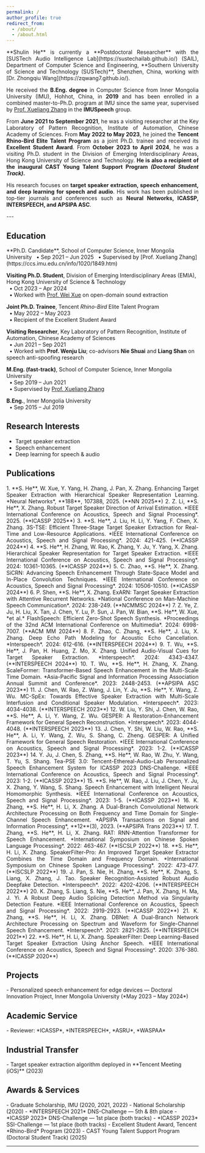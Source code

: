 ```yaml
---
permalink: /
author_profile: true
redirect_from:
  - /about/
  - /about.html
---
```


<div style="text-align:justify;text-justify:inter-word;" markdown="1">
**Shulin He** is currently a **Postdoctoral Researcher** with the [SUSTech Audio Intelligence Lab](https://sustechailab.github.io/) (SAIL), Department of Computer Science and Engineering, **Southern University of Science and Technology (SUSTech)**, Shenzhen, China, working with [Dr. Zhongqiu Wang](https://zqwang7.github.io/).

He received the **B.Eng. degree** in Computer Science from Inner Mongolia University (IMU), Hohhot, China, in **2019** and has been enrolled in a combined master-to-Ph.D. program at IMU since the same year, supervised by [Prof. Xueliang Zhang](https://ccs.imu.edu.cn/info/1020/1849.htm) in the **IMUSpeech** group.  

From **June 2021 to September 2021**, he was a visiting researcher at the Key Laboratory of Pattern Recognition, Institute of Automation, Chinese Academy of Sciences. From **May 2022 to May 2023**, he joined the **Tencent Rhino-Bird Elite Talent Program** as a joint Ph.D. trainee and received its **Excellent Student Award**. From **October 2023 to April 2024**, he was a visiting Ph.D. student in the Division of Emerging Interdisciplinary Areas, Hong Kong University of Science and Technology. **He is also a recipient of the inaugural CAST Young Talent Support Program *(Doctoral Student Track)*.**   

His research focuses on **target speaker extraction, speech enhancement, and deep learning for speech and audio**. His work has been published in top-tier journals and conferences such as **Neural Networks, ICASSP, INTERSPEECH, and APSIPA ASC**.
</div>
---

<h2 id="Education"> Education</h2>  
**Ph.D. Candidate**, School of Computer Science, Inner Mongolia University  
&nbsp;&nbsp;• Sep 2021 – Jun 2025  
&nbsp;&nbsp;• Supervised by [Prof. Xueliang Zhang](https://ccs.imu.edu.cn/info/1020/1849.htm)  

**Visiting Ph.D. Student**, Division of Emerging Interdisciplinary Areas (EMIA), Hong Kong University of Science & Technology  
&nbsp;&nbsp;• Oct 2023 – Apr 2024  
&nbsp;&nbsp;• Worked with [Prof. Wei Xue](http://wei-xue.com/) on open-domain sound extraction  

**Joint Ph.D. Trainee**, Tencent *Rhino-Bird* Elite Talent Program  
&nbsp;&nbsp;• May 2022 – May 2023  
&nbsp;&nbsp;• Recipient of the Excellent Student Award  

**Visiting Researcher**, Key Laboratory of Pattern Recognition, Institute of Automation, Chinese Academy of Sciences  
&nbsp;&nbsp;• Jun 2021 – Sep 2021  
&nbsp;&nbsp;• Worked with **Prof. Wenju Liu**; co-advisors **Nie Shuai** and **Liang Shan** on speech anti-spoofing research  

**M.Eng. (fast-track)**, School of Computer Science, Inner Mongolia University  
&nbsp;&nbsp;• Sep 2019 – Jun 2021  
&nbsp;&nbsp;• Supervised by [Prof. Xueliang Zhang](https://ccs.imu.edu.cn/info/1020/1849.htm)  

**B.Eng.**, Inner Mongolia University  
&nbsp;&nbsp;• Sep 2015 – Jul 2019

## Research Interests
- Target speaker extraction  
- Speech enhancement  
- Deep learning for speech & audio  

<h2 id="Publications"> Publications</h2>  
<div style="text-align:justify;text-justify:inter-word;" markdown="1">
1. **S. He**, W. Xue, Y. Yang, H. Zhang, J. Pan, X. Zhang. Enhancing Target Speaker Extraction with Hierarchical Speaker Representation Learning. *Neural Networks*, **188**, 107388, 2025. (**NN 2025**)  
2. Z. Li, **S. He**, X. Zhang. Robust Target Speaker Direction of Arrival Estimation. *IEEE International Conference on Acoustics, Speech and Signal Processing*. 2025. (**ICASSP 2025**)
3. **S. He**, J. Liu, H. Li, Y. Yang, F. Chen, X. Zhang. 3S-TSE: Efficient Three-Stage Target Speaker Extraction for Real-Time and Low-Resource Applications. *IEEE International Conference on Acoustics, Speech and Signal Processing*. 2024: 421-425. (**ICASSP 2024**)  
4. **S. He**, H. Zhang, W. Rao, K. Zhang, Y. Ju, Y. Yang, X. Zhang. Hierarchical Speaker Representation for Target Speaker Extraction. *IEEE International Conference on Acoustics, Speech and Signal Processing*. 2024: 10361-10365. (**ICASSP 2024**)  
5. C. Zhao, **S. He**, X. Zhang. SiCRN: Advancing Speech Enhancement Through State-Space Model and In-Place Convolution Techniques. *IEEE International Conference on Acoustics, Speech and Signal Processing*. 2024: 10506-10510. (**ICASSP 2024**)  
6. P. Shen, **S. He**, X. Zhang. ExARN: Target Speaker Extraction with Attentive Recurrent Networks. *National Conference on Man-Machine Speech Communication*. 2024: 238-249. (**NCMMSC 2024**)  
7. Z. Ye, Z. Ju, H. Liu, X. Tan, J. Chen, Y. Lu, P. Sun, J. Pan, W. Bian, **S. He**, W. Xue, *et al.* FlashSpeech: Efficient Zero-Shot Speech Synthesis. *Proceedings of the 32nd ACM International Conference on Multimedia*. 2024: 6998-7007. (**ACM MM 2024**)  
8. F. Zhao, C. Zhang, **S. He**, J. Liu, X. Zhang. Deep Echo Path Modeling for Acoustic Echo Cancellation. *Interspeech*. 2024: 612-616. (**INTERSPEECH 2024**)  
9. T. Wu, **S. He**, J. Pan, H. Huang, Z. Mo, X. Zhang. Unified Audio-Visual Cues for Target Speaker Extraction. *Interspeech*. 2024: 4343-4347. (**INTERSPEECH 2024**)
10. T. Wu, **S. He**, H. Zhang, X. Zhang. ScaleFormer: Transformer-Based Speech Enhancement in the Multi-Scale Time Domain. *Asia-Pacific Signal and Information Processing Association Annual Summit and Conference*. 2023: 2448-2453. (**APSIPA ASC 2023**)  
11. J. Chen, W. Rao, Z. Wang, J. Lin, Y. Ju, **S. He**, Y. Wang, Z. Wu. MC-SpEx: Towards Effective Speaker Extraction with Multi-Scale Interfusion and Conditional Speaker Modulation. *Interspeech*. 2023: 4034-4038. (**INTERSPEECH 2023**)  
12. W. Liu, Y. Shi, J. Chen, W. Rao, **S. He**, A. Li, Y. Wang, Z. Wu. GESPER: A Restoration-Enhancement Framework for General Speech Reconstruction. *Interspeech*. 2023: 4044-4048. (**INTERSPEECH 2023**)  
13. J. Chen, Y. Shi, W. Liu, W. Rao, **S. He**, A. Li, Y. Wang, Z. Wu, S. Shang, C. Zheng. GESPER: A Unified Framework for General Speech Restoration. *IEEE International Conference on Acoustics, Speech and Signal Processing*. 2023: 1-2. (**ICASSP 2023**)  
14. Y. Ju, J. Chen, S. Zhang, **S. He**, W. Rao, W. Zhu, Y. Wang, T. Yu, S. Shang. Tea-PSE 3.0: Tencent-Ethereal-Audio-Lab Personalized Speech Enhancement System for ICASSP 2023 DNS-Challenge. *IEEE International Conference on Acoustics, Speech and Signal Processing*. 2023: 1-2. (**ICASSP 2023**)  
15. **S. He**, W. Rao, J. Liu, J. Chen, Y. Ju, X. Zhang, Y. Wang, S. Shang. Speech Enhancement with Intelligent Neural Homomorphic Synthesis. *IEEE International Conference on Acoustics, Speech and Signal Processing*. 2023: 1-5. (**ICASSP 2023**)  
16. K. Zhang, **S. He**, H. Li, X. Zhang. A Dual-Branch Convolutional Network Architecture Processing on Both Frequency and Time Domain for Single-Channel Speech Enhancement. *APSIPA Transactions on Signal and Information Processing*, **12**(3), 2023. (**APSIPA Trans 2023**)
17. T. Zhang, **S. He**, H. Li, X. Zhang. RAT: RNN-Attention Transformer for Speech Enhancement. *International Symposium on Chinese Spoken Language Processing*. 2022: 463-467. (**ISCSLP 2022**)  
18. **S. He**, H. Li, X. Zhang. SpeakerFilter-Pro: An Improved Target Speaker Extractor Combines the Time Domain and Frequency Domain. *International Symposium on Chinese Spoken Language Processing*. 2022: 473-477. (**ISCSLP 2022**)  
19. J. Pan, S. Nie, H. Zhang, **S. He**, K. Zhang, S. Liang, X. Zhang, J. Tao. Speaker Recognition-Assisted Robust Audio Deepfake Detection. *Interspeech*. 2022: 4202-4206. (**INTERSPEECH 2022**)  
20. K. Zhang, S. Liang, S. Nie, **S. He**, J. Pan, X. Zhang, H. Ma, J. Yi. A Robust Deep Audio Splicing Detection Method via Singularity Detection Feature. *IEEE International Conference on Acoustics, Speech and Signal Processing*. 2022: 2919-2923. (**ICASSP 2022**)
21. K. Zhang, **S. He**, H. Li, X. Zhang. DBNet: A Dual-Branch Network Architecture Processing on Spectrum and Waveform for Single-Channel Speech Enhancement. *Interspeech*. 2021: 2821-2825. (**INTERSPEECH 2021**)
22. **S. He**, H. Li, X. Zhang. SpeakerFilter: Deep Learning-Based Target Speaker Extraction Using Anchor Speech. *IEEE International Conference on Acoustics, Speech and Signal Processing*. 2020: 376-380. (**ICASSP 2020**)  
</div>

<h2 id="Projects"> Projects</h2>  
- Personalized speech enhancement for edge devices — Doctoral Innovation Project, Inner Mongolia University (*May 2023 – May 2024*)  

<h2 id="Academic Service"> Academic Service</h2> 
- Reviewer: *ICASSP*, *INTERSPEECH*, *ASRU*, *WASPAA*  

<h2 id="Industrial Transfer"> Industrial Transfer</h2> 
- Target speaker extraction algorithm deployed in **Tencent Meeting (iOS)** (2023)  

<h2 id="Awards & Services"> Awards & Services</h2>
- Graduate Scholarship, IMU (2020, 2021, 2022)  
- National Scholarship (2020)  
- *INTERSPEECH 2021* DNS-Challenge — 5th & 8th place  
- *ICASSP 2023* DNS-Challenge — 1st place (both tracks)  
- *ICASSP 2023* SSI-Challenge — 1st place (both tracks)  
- Excellent Student Award, Tencent *Rhino-Bird* Program (2023)  
- CAST Young Talent Support Program (Doctoral Student Track) (2025)  

---

[//]: # (*Last updated: 01 Aug 2025*)
